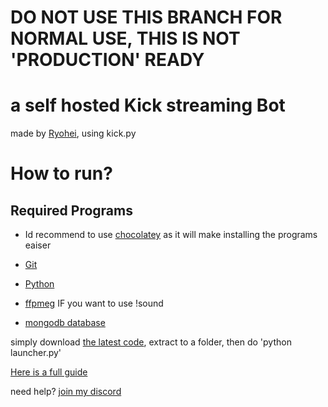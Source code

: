 # DO NOT USE THIS BRANCH FOR NORMAL USE, THIS IS NOT 'PRODUCTION' READY

# a self hosted Kick streaming Bot
made by [Ryohei](https://kick.com/Ryohei), using kick.py 

# How to run?
## Required Programs
- Id recommend to use [chocolatey](https://chocolatey.org/) as it will make installing the programs eaiser 

- [Git](https://git-scm.com/)
- [Python](https://www.python.org/)
- [ffpmeg](https://ffmpeg.org/) IF you want to use !sound
- [mongodb database](https://www.mongodb.com/atlas/database)

simply download [the latest code](https://github.com/VaatiTheMinish/Kick-Streaming-Bot/archive/refs/heads/main.zip), extract to a folder,
then do 'python launcher.py' 

[Here is a full guide](https://github.com/VaatiTheMinish/Kick-Streaming-Bot/wiki/Installation) 


need help? [join my discord ](https://discord.gg/2RmfmW28WZ)



